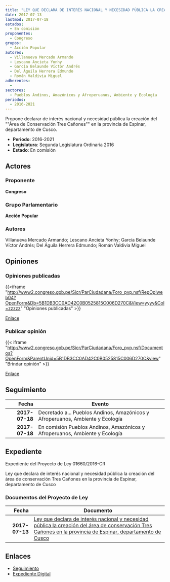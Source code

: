 ```yaml
---
title: "LEY QUE DECLARA DE INTERÉS NACIONAL Y NECESIDAD PÚBLICA LA CREACIÓN DEL ÁREA DE CONSERVACIÓN TRES CAÑONES EN LA PROVINCIA DE ESPINAR, DEPARTAMENTO DE CUSCO"
date: 2017-07-13
lastmod: 2017-07-18
estados: 
  - En comisión
proponentes: 
  - Congreso
grupos: 
  - Acción Popular
autores: 
  - Villanueva Mercado Armando
  - Lescano Ancieta Yonhy
  - García Belaunde Víctor Andrés
  - Del Águila Herrera Edmundo
  - Román Valdivia Miguel
adherentes: 
  - 
sectores: 
  - Pueblos Andinos, Amazónicos y Afroperuanos, Ambiente y Ecología
periodos: 
  - 2016-2021
---
```


Propone declarar de interés nacional y necesidad pública la creación del ""Área de Conservación Tres Cañones"" en la provincia de Espinar, departamento de Cusco.

- **Periodo**: 2016-2021
- **Legislatura**: Segunda Legislatura Ordinaria 2016
- **Estado**: En comisión

## Actores

### Proponente

**Congreso**

### Grupo Parlamentario

**Acción Popular**

### Autores

Villanueva Mercado Armando; Lescano Ancieta Yonhy; García Belaunde Víctor Andrés; Del Águila Herrera Edmundo; Román Valdivia Miguel


## Opiniones

### Opiniones publicadas

{{<iframe "http://www2.congreso.gob.pe/Sicr/ParCiudadana/Foro_pvp.nsf/RepOpiweb04?OpenForm&Db=5B1DB3CC0AD42C0B0525815C006D270C&View=yyyy&Col=zzzzz" "Opiniones publicadas" >}}

[Enlace](http://www2.congreso.gob.pe/Sicr/ParCiudadana/Foro_pvp.nsf/RepOpiweb04?OpenForm&Db=5B1DB3CC0AD42C0B0525815C006D270C&View=yyyy&Col=zzzzz)
### Publicar opinión

{{< iframe "http://www2.congreso.gob.pe/Sicr/ParCiudadana/Foro_pvp.nsf/Documentos?OpenForm&ParentUnid=5B1DB3CC0AD42C0B0525815C006D270C&view" "Brindar opinión" >}}

[Enlace](http://www2.congreso.gob.pe/Sicr/ParCiudadana/Foro_pvp.nsf/Documentos?OpenForm&ParentUnid=5B1DB3CC0AD42C0B0525815C006D270C&view)

## Seguimiento

| Fecha | Evento |
|------:|--------|
| **2017-07-18** | Decretado a... Pueblos Andinos, Amazónicos y Afroperuanos, Ambiente y Ecología|
| **2017-07-18** | En comisión Pueblos Andinos, Amazónicos y Afroperuanos, Ambiente y Ecología|


## Expediente

Expediente del Proyecto de Ley 01660/2016-CR

Ley que declara de interés nacional y necesidad pública la creación del área de conservación Tres Cañones en la provincia de Espinar, departamento de Cusco


### Documentos del Proyecto de Ley

| Fecha | Documento |
|------:|--------|
| **2017-07-13** | [Ley que declara de interés nacional y necesidad pública la creación del área de conservación Tres Cañones en la provincia de Espinar, departamento de Cusco](http://www.leyes.congreso.gob.pe/Documentos/2016_2021/Proyectos_de_Ley_y_de_Resoluciones_Legislativas/PL0166020170713.pdf) |

## Enlaces 

- [Seguimiento](http://www2.congreso.gob.pe/Sicr/TraDocEstProc/CLProLey2016.nsf/f7fff46988ca05b1052578e100829cc7/21aaabc3aec2bfdb0525815c005a878e?OpenDocument)
- [Expediente Digital](http://www2.congreso.gob.pe/Sicr/TraDocEstProc/CLProLey2016.nsf/f7fff46988ca05b1052578e100829cc7/21aaabc3aec2bfdb0525815c005a878e?OpenDocument&Click=05257FB7005EB655.eb71d0cf91d8294e05256cdf006b5706/$Body/0.1C6C)
